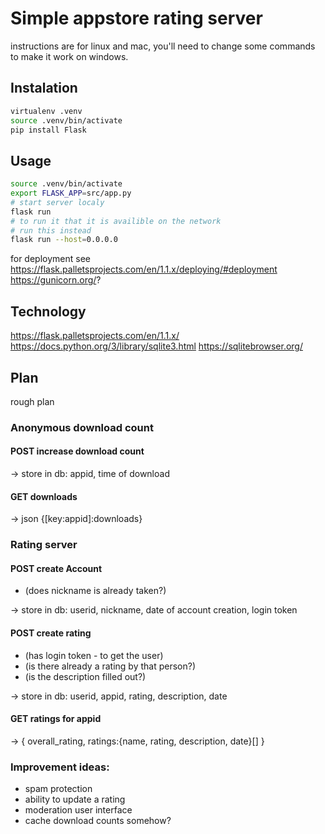 # Simple appstore rating server

instructions are for linux and mac, you'll need to change some commands to make it work on windows.
## Instalation

```bash
virtualenv .venv
source .venv/bin/activate
pip install Flask
```

## Usage

```bash
source .venv/bin/activate
export FLASK_APP=src/app.py
# start server localy
flask run
# to run it that it is availible on the network
# run this instead
flask run --host=0.0.0.0
```

for deployment see https://flask.palletsprojects.com/en/1.1.x/deploying/#deployment
https://gunicorn.org/?

## Technology

https://flask.palletsprojects.com/en/1.1.x/
https://docs.python.org/3/library/sqlite3.html
https://sqlitebrowser.org/

## Plan
rough plan

### Anonymous download count

#### POST increase download count

-> store in db: appid, time of download

#### GET downloads

-> json {[key:appid]:downloads}


### Rating server

#### POST create Account

- (does nickname is already taken?)

-> store in db: userid, nickname, date of account creation, login token

#### POST create rating

- (has login token - to get the user)
- (is there already a rating by that person?)
- (is the description filled out?)

-> store in db:  userid, appid, rating, description, date

#### GET ratings for appid

-> {
 overall_rating,
 ratings:{name, rating, description, date}[]
}



### Improvement ideas:

- spam protection
- ability to update a rating
- moderation user interface
- cache download counts somehow?